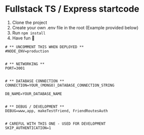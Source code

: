 # Fullstack TS / Express startcode

1. Clone the project
2. Create your own .env file in the root (Example provided below)
3. Run `npm install`
4. Have fun 🍻

```
# ** UNCOMMENT THIS WHEN DEPLOYED **
#NODE_ENV=production


# ** NETWORKING **
PORT=3001


# ** DATABASE CONNECTION **
CONNECTION=YOUR_(MONGO)_DATABASE_CONNECTION_STRING

DB_NAME=YOUR_DATABASE_NAME


# ** DEBUG / DEVELOPMENT **
DEBUG=www,app, makeTestFriend, FriendRoutesAuth


# CAREFUL WITH THIS ONE - USED FOR DEVELOPMENT
SKIP_AUTHENTICATION=1

```